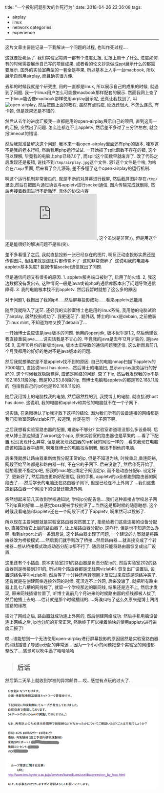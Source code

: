 title: "一个投影问题引发的作死行为"
date: 2018-04-26 22:36:08
tags:
- airplay
- linux
- network
categories:
- experience
---

这片文章主要是记录一下我解决一个问题的过程, 也叫作死过程....

这就要扯老远了. 我们实验室每周一都有个进度汇报, 汇报上周干了什么, 进度如何. 有的时候需要展示自己写的项目成果, 或者看的论文抄录做成ppt展示什么的都需要展示. 国外的实验室典型的一套全是苹果, 所以基本上人手一台macbook, 所以展示自然用airplay, 而且确实很方便.

去年的时候我就是个研究生, 用的一直都是linux, 所以展示自己的成果的时候, 就遇到了问题. 我一个linux用户怎么可能像macbook那样配套的展示. 然而我网上查了一下linux能否像macbook那样使用airplay展示呢, 还真让我找到了, 叫![open-airplay](https://github.com/jamesdlow/open-airplay), 然后按照上面的教程, 虽然有点瑕疵, 延迟还很大, 不怎么连贯, 有卡顿, 但是效果还是不错的.

然后从去年的进度汇报我一直都是用的open-airplay展示自己的项目, 直到这周一的汇报, 突然出了问题. 怎么连都连不上appletv, 然后差不多过了三分钟左右, 就会报timeout的错误.

然后我就准备解决这个问题. 我本来一看open-airplay里面还有php的版本, 哇塞这不是我的老本行吗, 然后我用php运行试试. 一开始报了split函数不存在的错, 这个可以理解, 毕竟我的电脑上php已经7.0了, 而split这个函数早就废弃了. 改了代码之后发现还是报错, 说找不到`/tmp/airplay.jpg`这个文件. 恩?这个文件是个啥, 为啥会在`/tmp/`里面, 后来看了会儿源码, 差不多懂了这个open-airplay的运行机制.

啊这个运行机制非常傻瓜的, 就是不断的对屏幕进行截屏, 然后截屏图片存在`/tmp/`里面,然后在把图片通过协议与appletv进行socket通信, 图片传输完成就删除, 然后再接着截图进行不断循环. 具体的协议内容![戳这](https://nto.github.io/AirPlay.html), 这个虽说是非官方, 但是用这个还是能很好的解决问题不是嘛(笑).

差不多看懂了之后, 我就直接投影一张已经存在的图片, 啊反正动态投影实质还是传输图片, 但结果就是连图片都传输不了. 这就非常费解了. 这说明我的电脑与appletv基本失联? 数据传输socket通信就出了问题.

但是通信问题又有很多的原因. 1. appletv服务端口被封了, 启用了防火墙. 2, 我这边数据没有发出去, 这种情况一般是java或者php的通信库版本出了问题导致通信障碍. 3. 我的电脑根本找不到appletv. 然后我暂时就想了这么多的原因

对于问题1, 我掏出了我的ip6.....然后屏幕投影成功......看来appletv还能用.

随后我就陷入了迷茫. 还好我的实验室博士也是用的linux系统, 我用他的电脑试验了airplay, 居然投影成功了. 我更迷茫了. 题外话, 博士的linux是debain, 之前他装了linux mint, 不知道为啥又换了debain了...

一开始博士说应该是java版本的问题. 他用的openjdk, 版本似乎是1.2, 然后他建议我直接重装java.......说实话我是不甘心的. 毕竟我的java是去年12月才装的, 是java SE 9, 去年10月份的新版本java, 版本太旧导致的通信问题我还信, 这么新而且前几个月我都用的好好的绝对不是java版本的问题.

然后我就想确定是不是appletv找不到的原因. 自己的电脑nmap扫描下appletv的7000端口, 直接说host has done....然后博士的电脑扫, 显示airplay服务运行的好好的. 这个时候我就隐隐觉得, 应该是网络的问题. 查了下ip, 然后我发现我的ip不是192.168.11段的ip, 而是10.253.88段的ip, 而博士电脑和appletv的都是192.168.11段的, 包括我自己的ip6也是192.168.11段的.

随后我用博士的电脑找我的电脑, 然后居然找的到, 我找博士的电脑, 就直接说host has done. 这说明, 我的电脑和appletv和其他的电脑就不在一个子网下.

说实话, 在亲眼确认了ip我才敢下这样的结论. 因为我们所有的设备连接的网络都是我们实验室网路vizlabRI下, 按道理, 肯定在同一个子网下啊.

之后我想看实验室路由器的配置, 难道ip不够分? 实验室讲道理没那么多设备啊. 后来从博士那边知道了airport这个app, 原来实验室的路由器也是苹果的.....看了下配置,也没发现什么异常, 但是我发现路由器的ip和我的网段一样的....看来我现在电脑应该和路由器平级啊, 啊难怪博士的电脑找得到我, 我找不到他的电脑.

后来我就想让路由器重新给我分配正常的ip, 但是不知道为啥, 时候重启,重连网络, 网段至始至终都是和路由器一样, 不在它的子网下. 后来没辙了, 然后作死开始了, 就想着要不指定ip吧, 把我的mac地址绑定子网固定ip, 而不是动态分配ip. 设定好了, 更新好了, 然后路由更新好配置后, 我的手机, appletv的ip全都跑到路由器的网段去了.....然后学长的电脑还在路由器子网下, 但是已经连不上外网了....我们这些跑到路由器一个网段下的设备还能连外网.

突然想起来前几天收到学校通知说, 学校ip分配告急....我们这种直接占学校总子网下的ip真的好嘛....总感觉boss要被学校批评了...当然这是那时候的随意瞎想. 这个时候我看电脑和appletv还在一个网段下试了下appletv, 啊果然可以投影了.

所以现在主要问题就是实验室路由器突然罢工了, 拒绝给我们这些连接的设备分配ip, 直接交给它上层的路由器了, 让上层路由器分配ip. 这咋行. 但是也不知道怎么办啊. 看到airport上的一条消息说, 这个路由器出现了问题, 一个建议的方案就是将路由器改为桥接模式.....然后我们就手贱改了桥接...然后路由器....就直接变成了个转接器...想从桥接模式改成动态分配ip都不行了. 随后就只能将路由器恢复成出厂设置.

这里还有个小插曲. 原本实验室201的路由器是负责分配ip的, 然后实验室202的路由器则是桥接到201的, 所以两个路由器都是无线网vizlabRI. 恢复出厂设置后, 设置网络名字叫vizlabRI, 然后等了十分钟还再转圈圈才反应过来应该是网络冲突了. 还有就是在创建网络连接外网的时候, 死活连不上外网, 后来没辙了, 就把所有路由器上乱七八糟的网线拔了, 就留一个学校那边的联网线, 结果还是连不上, 然后才发现, 原来网线插错位置了, 听博士说前几个月进来的时候路由器的插线都被人拔了,然后他插上去的.....估计就是那个时候插错的.....妈诶纠结了这么久原来是博士网线插错的缘故.

插对了网线之后, 路由器就成功连上外网的, 然后创建网络成功. 然后手机电脑设备连上网络之后, ip也分配的非常正常, 然后终于可以接着愉快的使用appletv进行进度汇报了!

哎...谁能想到一个无法使用open-airplay进行屏幕投影的原因居然是实验室路由器的网线插错了导致ip分配的非常迷....因为一个小小的问题把整个实验室的网络都整改了....感觉可以吹牛逼了哈哈哈哈

> ## 后话

然后第二天早上就收到学校的异常邮件....哎...感觉有点玩的过火了.

![email](./picture/20180426_1.png)
